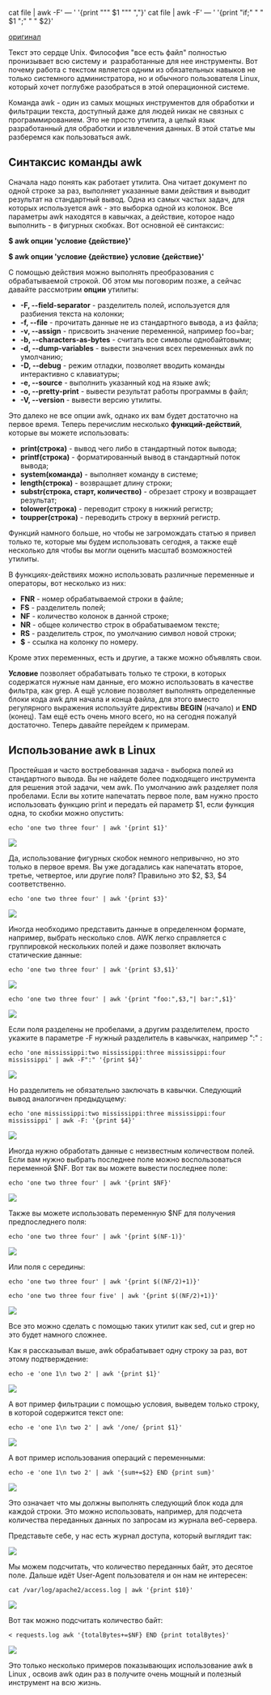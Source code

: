 cat file | awk  -F' — '  '{print "\"" $1 "\"" ","}'
cat file | awk  -F' — '  '{print "if;" "    " $1 ";" "    " $2}'

[оригинал](https://losst.pro/ispolzovanie-awk-v-linux?ysclid=lrhtjaydfb138828597)

Текст это сердце Unix. Философия "все есть файл" полностью пронизывает всю систему и  разработанные для нее инструменты. Вот почему работа с текстом является одним из обязательных навыков не только системного администратора, но и обычного пользователя Linux, который хочет поглубже разобраться в этой операционной системе.

Команда awk - один из самых мощных инструментов для обработки и фильтрации текста, доступный даже для людей никак не связных с программированием. Это не просто утилита, а целый язык разработанный для обработки и извлечения данных. В этой статье мы разберемся как пользоваться awk.  

## Синтаксис команды awk

Сначала надо понять как работает утилита. Она читает документ по одной строке за раз, выполняет указанные вами действия и выводит результат на стандартный вывод. Одна из самых частых задач, для которых используется awk - это выборка одной из колонок. Все параметры awk находятся в кавычках, а действие, которое надо выполнить - в фигурных скобках. Вот основной её синтаксис:

**$ awk опции 'условие {действие}'**

**$ awk опции 'условие {действие} условие {действие}'**

С помощью действия можно выполнять преобразования с обрабатываемой строкой. Об этом мы поговорим позже, а сейчас давайте рассмотрим **опции** утилиты:

- **-F, --field-separator** - разделитель полей, используется для разбиения текста на колонки;
- **-f, --file** - прочитать данные не из стандартного вывода, а из файла;
- **-v, --assign** - присвоить значение переменной, например foo=bar;
- **-b, --characters-as-bytes** - считать все символы однобайтовыми;
- **-d, --dump-variables** - вывести значения всех переменных awk по умолчанию;
- **-D, --debug** - режим отладки, позволяет вводить команды интерактивно с клавиатуры;
- **-e, --source** - выполнить указанный код на языке awk;
- **-o, --pretty-print** - вывести результат работы программы в файл;
- **-V, --version** - вывести версию утилиты.

Это далеко не все опции awk, однако их вам будет достаточно на первое время. Теперь перечислим несколько **функций-действий**, которые вы можете использовать:

- **print(строка)** - вывод чего либо в стандартный поток вывода;
- **printf(строка)** - форматированный вывод в стандартный поток вывода;
- **system(команда)** - выполняет команду в системе;
- **length(строка)** - возвращает длину строки;
- **substr(строка, старт, количество)** - обрезает строку и возвращает результат;
- **tolower(строка)** - переводит строку в нижний регистр;
- **toupper(строка)** - переводить строку в верхний регистр.

Функций намного больше, но чтобы не загромождать статью я привел только те, которые мы будем использовать сегодня, а также ещё несколько для чтобы вы могли оценить масштаб возможностей утилиты.

В функциях-действиях можно использовать различные переменные и операторы, вот несколько из них:

- **FNR** - номер обрабатываемой строки в файле;
- **FS** - разделитель полей;
- **NF** - количество колонок в данной строке;
- **NR** - общее количество строк в обрабатываемом тексте;
- **RS** - разделитель строк, по умолчанию символ новой строки;
- **$** - ссылка на колонку по номеру.

Кроме этих переменных, есть и другие, а также можно объявлять свои.

**Условие** позволяет обрабатывать только те строки, в которых содержатся нужные нам данные, его можно использовать в качестве фильтра, как grep. А ещё условие позволяет выполнять определенные блоки кода awk для начала и конца файла, для этого вместо регулярного выражения используйте директивы **BEGIN** (начало) и **END** (конец). Там ещё есть очень много всего, но на сегодня пожалуй достаточно. Теперь давайте перейдем к примерам.

## Использование awk в Linux

Простейшая и часто востребованная задача - выборка полей из стандартного вывода. Вы не найдете более подходящего инструмента для решения этой задачи, чем awk. По умолчанию awk разделяет поля пробелами. Если вы хотите напечатать первое поле, вам нужно просто использовать функцию print и передать ей параметр $1, если функция одна, то скобки можно опустить:

`echo 'one two three four' | awk '{print $1}'`

[![](https://losst.pro/wp-content/uploads/2015/06/Snimok-ekrana-ot-2020-04-20-18-35-20-1024x576.png)](https://losst.pro/wp-content/uploads/2015/06/Snimok-ekrana-ot-2020-04-20-18-35-20.png)

Да, использование фигурных скобок немного непривычно, но это только в первое время. Вы уже догадались как напечатать второе, третье, четвертое, или другие поля? Правильно это $2, $3, $4 соответственно.

`echo 'one two three four' | awk '{print $3}'`

[![](https://losst.pro/wp-content/uploads/2015/06/Snimok-ekrana-ot-2020-04-20-18-37-47-1024x576.png)](https://losst.pro/wp-content/uploads/2015/06/Snimok-ekrana-ot-2020-04-20-18-37-47.png)

Иногда необходимо представить данные в определенном формате, например, выбрать несколько слов. AWK легко справляется с группировкой нескольких полей и даже позволяет включать статические данные:

`echo 'one two three four' | awk '{print $3,$1}'`

[![](https://losst.pro/wp-content/uploads/2015/06/Snimok-ekrana-ot-2020-04-20-18-38-58-1024x576.png)](https://losst.pro/wp-content/uploads/2015/06/Snimok-ekrana-ot-2020-04-20-18-38-58.png)

`echo 'one two three four' | awk '{print "foo:",$3,"| bar:",$1}'   `

[![](https://losst.pro/wp-content/uploads/2015/06/Snimok-ekrana-ot-2020-04-20-18-39-24-1024x576.png)](https://losst.pro/wp-content/uploads/2015/06/Snimok-ekrana-ot-2020-04-20-18-39-24.png)

Если поля разделены не пробелами, а другим разделителем, просто укажите в параметре -F нужный разделитель в кавычках, например ":" :

`echo 'one mississippi:two mississippi:three mississippi:four mississippi' | awk -F":" '{print $4}'   `

[![](https://losst.pro/wp-content/uploads/2015/06/Snimok-ekrana-ot-2020-04-20-18-39-57-1024x576.png)](https://losst.pro/wp-content/uploads/2015/06/Snimok-ekrana-ot-2020-04-20-18-39-57.png)

Но разделитель не обязательно заключать в кавычки. Следующий вывод аналогичен предыдущему:

`echo 'one mississippi:two mississippi:three mississippi:four mississippi' | awk -F: '{print $4}'   `

[![](https://losst.pro/wp-content/uploads/2015/06/Snimok-ekrana-ot-2020-04-20-18-41-41-1024x576.png)](https://losst.pro/wp-content/uploads/2015/06/Snimok-ekrana-ot-2020-04-20-18-41-41.png)

Иногда нужно обработать данные с неизвестным количеством полей. Если вам нужно выбрать последнее поле можно воспользоваться переменной $NF. Вот так вы можете вывести последнее поле:

`echo 'one two three four' | awk '{print $NF}'   `

[![](https://losst.pro/wp-content/uploads/2015/06/Snimok-ekrana-ot-2020-04-20-18-42-42-1024x576.png)](https://losst.pro/wp-content/uploads/2015/06/Snimok-ekrana-ot-2020-04-20-18-42-42.png)

Также вы можете использовать переменную $NF для получения предпоследнего поля:

`echo 'one two three four' | awk '{print $(NF-1)}'   `

[![](https://losst.pro/wp-content/uploads/2015/06/Snimok-ekrana-ot-2020-04-20-18-43-26-1024x576.png)](https://losst.pro/wp-content/uploads/2015/06/Snimok-ekrana-ot-2020-04-20-18-43-26.png)

Или поля с середины:

`echo 'one two three four' | awk '{print $((NF/2)+1)}'   `

`echo 'one two three four five' | awk '{print $((NF/2)+1)}'   `

[![](https://losst.pro/wp-content/uploads/2015/06/Snimok-ekrana-ot-2020-04-20-18-44-36-1024x576.png)](https://losst.pro/wp-content/uploads/2015/06/Snimok-ekrana-ot-2020-04-20-18-44-36.png)

Все это можно сделать с помощью таких утилит как sed, cut и grep но это будет намного сложнее.

Как я рассказывал выше, awk обрабатывает одну строку за раз, вот этому подтверждение:

`echo -e 'one 1\n two 2' | awk '{print $1}'   `

[![](https://losst.pro/wp-content/uploads/2015/06/Snimok-ekrana-ot-2020-04-20-18-46-07-1024x576.png)](https://losst.pro/wp-content/uploads/2015/06/Snimok-ekrana-ot-2020-04-20-18-46-07.png)

А вот пример фильтрации с помощью условия, выведем только строку, в которой содержится текст one:

`echo -e 'one 1\n two 2' | awk '/one/ {print $1}'`

[![](https://losst.pro/wp-content/uploads/2015/06/Snimok-ekrana-ot-2020-04-20-18-46-46-1024x576.png)](https://losst.pro/wp-content/uploads/2015/06/Snimok-ekrana-ot-2020-04-20-18-46-46.png)

А вот пример использования операций с переменными:

`echo -e 'one 1\n two 2' | awk '{sum+=$2} END {print sum}'`

[![](https://losst.pro/wp-content/uploads/2015/06/Snimok-ekrana-ot-2020-04-20-18-49-48-1024x576.png)](https://losst.pro/wp-content/uploads/2015/06/Snimok-ekrana-ot-2020-04-20-18-49-48.png)

Это означает что мы должны выполнять следующий блок кода для каждой строки. Это можно использовать, например, для подсчета количества переданных данных по запросам из журнала веб-сервера.

Представьте себе, у нас есть журнал доступа, который выглядит так:

[![](https://losst.pro/wp-content/uploads/2015/06/Snimok-ekrana-ot-2020-04-20-18-55-04-1024x576.png)](https://losst.pro/wp-content/uploads/2015/06/Snimok-ekrana-ot-2020-04-20-18-55-04.png)

Мы можем подсчитать, что количество переданных байт, это десятое поле. Дальше идёт User-Agent пользователя и он нам не интересен:

`cat /var/log/apache2/access.log | awk '{print $10}'   `

[![](https://losst.pro/wp-content/uploads/2015/06/Snimok-ekrana-ot-2020-04-20-18-55-26-1024x576.png)](https://losst.pro/wp-content/uploads/2015/06/Snimok-ekrana-ot-2020-04-20-18-55-26.png)

Вот так можно подсчитать количество байт:

`< requests.log awk '{totalBytes+=$NF} END {print totalBytes}'   `

[![](https://losst.pro/wp-content/uploads/2015/06/Snimok-ekrana-ot-2020-04-20-18-58-28-1024x576.png)](https://losst.pro/wp-content/uploads/2015/06/Snimok-ekrana-ot-2020-04-20-18-58-28.png)

Это только несколько примеров показывающих использование awk в Linux , освоив awk один раз в получите очень мощный и полезный инструмент на всю жизнь.